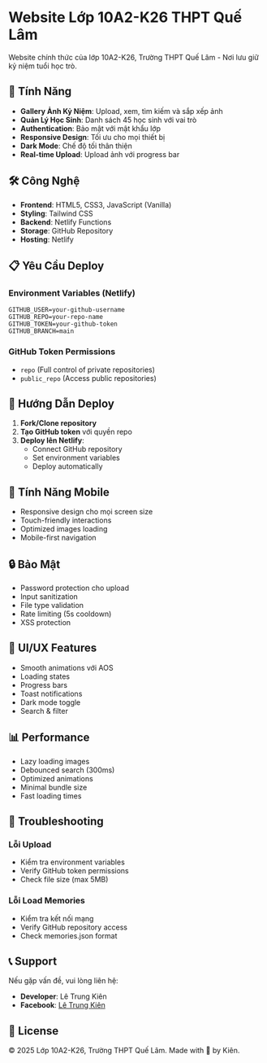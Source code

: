 # Website Lớp 10A2-K26 THPT Quế Lâm

Website chính thức của lớp 10A2-K26, Trường THPT Quế Lâm - Nơi lưu giữ kỷ niệm tuổi học trò.

## 🚀 Tính Năng

- **Gallery Ảnh Kỷ Niệm**: Upload, xem, tìm kiếm và sắp xếp ảnh
- **Quản Lý Học Sinh**: Danh sách 45 học sinh với vai trò
- **Authentication**: Bảo mật với mật khẩu lớp
- **Responsive Design**: Tối ưu cho mọi thiết bị
- **Dark Mode**: Chế độ tối thân thiện
- **Real-time Upload**: Upload ảnh với progress bar

## 🛠️ Công Nghệ

- **Frontend**: HTML5, CSS3, JavaScript (Vanilla)
- **Styling**: Tailwind CSS
- **Backend**: Netlify Functions
- **Storage**: GitHub Repository
- **Hosting**: Netlify

## 📋 Yêu Cầu Deploy

### Environment Variables (Netlify)
```
GITHUB_USER=your-github-username
GITHUB_REPO=your-repo-name
GITHUB_TOKEN=your-github-token
GITHUB_BRANCH=main
```

### GitHub Token Permissions
- `repo` (Full control of private repositories)
- `public_repo` (Access public repositories)

## 🚀 Hướng Dẫn Deploy

1. **Fork/Clone repository**
2. **Tạo GitHub token** với quyền repo
3. **Deploy lên Netlify**:
   - Connect GitHub repository
   - Set environment variables
   - Deploy automatically

## 📱 Tính Năng Mobile

- Responsive design cho mọi screen size
- Touch-friendly interactions
- Optimized images loading
- Mobile-first navigation

## 🔒 Bảo Mật

- Password protection cho upload
- Input sanitization
- File type validation
- Rate limiting (5s cooldown)
- XSS protection

## 🎨 UI/UX Features

- Smooth animations với AOS
- Loading states
- Progress bars
- Toast notifications
- Dark mode toggle
- Search & filter

## 📊 Performance

- Lazy loading images
- Debounced search (300ms)
- Optimized animations
- Minimal bundle size
- Fast loading times

## 🐛 Troubleshooting

### Lỗi Upload
- Kiểm tra environment variables
- Verify GitHub token permissions
- Check file size (max 5MB)

### Lỗi Load Memories
- Kiểm tra kết nối mạng
- Verify GitHub repository access
- Check memories.json format

## 📞 Support

Nếu gặp vấn đề, vui lòng liên hệ:
- **Developer**: Lê Trung Kiên
- **Facebook**: [Lê Trung Kiên](https://www.facebook.com/le.trung.kien.2k10/)

## 📄 License

© 2025 Lớp 10A2-K26, Trường THPT Quế Lâm. Made with 💖 by Kiên.

